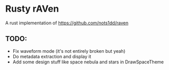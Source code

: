 # Rusty rAVen

A rust implementation of https://github.com/nots1dd/raven

## TODO:
- Fix waveform mode (it's not entirely broken but yeah)
- Do metadata extraction and display it
- Add some design stuff like space nebula and stars in DrawSpaceTheme
